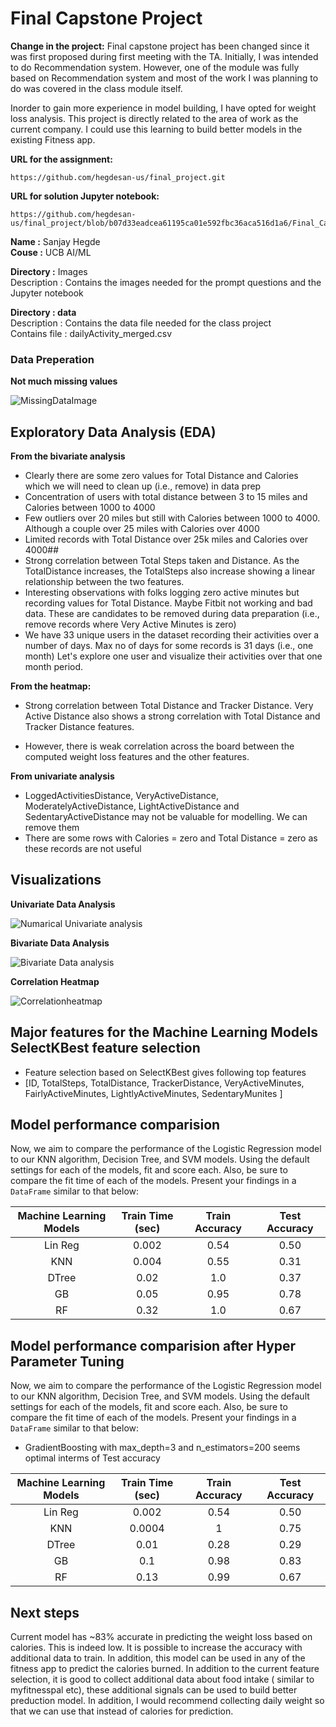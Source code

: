 # Final Capstone Project

 **Change in the project:** 
Final capstone project has been changed since it was first proposed during first meeting with the TA. Initially, I was intended to do Recommendation system. However, one of the module was fully based on Recommendation system and most of the work I was planning to do was covered in the class module itself. 

Inorder to gain more experience in model building, I have opted for weight loss analysis. This project is directly related to the area of work as the current company.  I could use this learning to build better models in the existing Fitness app.

 **URL for the assignment:** 
```
https://github.com/hegdesan-us/final_project.git
```
 **URL for solution Jupyter notebook:** 
```
https://github.com/hegdesan-us/final_project/blob/b07d33eadcea61195ca01e592fbc36aca516d1a6/Final_Capstone.ipynb
```

**Name :** Sanjay Hegde \
**Couse :** UCB AI/ML 

**Directory :** Images \
  Description : Contains the images needed for the prompt questions and the Jupyter notebook 

**Directory : data** \
 Description : Contains the data file needed for the class project\
 Contains file : dailyActivity_merged.csv

### Data Preperation
 **Not much missing values**

 ![MissingDataImage](images/missing.png)


## Exploratory Data Analysis (EDA)

**From the bivariate analysis**
- Clearly there are some zero values for Total Distance and Calories which we will need to clean up (i.e., remove) in data prep
- Concentration of users with total distance between 3 to 15 miles and Calories between 1000 to 4000
- Few outliers over 20 miles but still with Calories between 1000 to 4000. Although a couple over 25 miles with Calories over 4000
- Limited records with Total Distance over 25k miles and Calories over 4000##
- Strong correlation between Total Steps taken and Distance. As the TotalDistance increases, the TotalSteps also increase showing a linear relationship between the two features.
- Interesting observations with folks logging zero active minutes but recording values for Total Distance. Maybe Fitbit not working and bad data. These are  candidates to be removed during data preparation (i.e., remove records where Very Active Minutes is zero)
- We have 33 unique users in the dataset recording their activities over a number of days. Max no of days for some records is 31 days (i.e., one month) Let's explore one user and visualize their activities over that one month period.

**From the heatmap:**
- Strong correlation between Total Distance and Tracker Distance. Very Active Distance also shows a strong correlation with Total Distance and Tracker Distance features.

- However, there is weak correlation across the board between the computed weight loss features and the other features.


**From univariate analysis**
- LoggedActivitiesDistance, VeryActiveDistance, ModeratelyActiveDistance, LightActiveDistance and SedentaryActiveDistance may not be valuable for modelling. We can remove them
- There are some rows with Calories = zero and Total Distance = zero as these records are not useful


<h2> Visualizations</h2>

**Univariate Data Analysis**

 ![Numarical Univariate analysis](images/univariate.png)


**Bivariate Data Analysis**

 ![Bivariate Data analysis](images/bivariate.png)


**Correlation Heatmap**

![Correlationheatmap](images/correlation.png)
 

 
## Major features for the Machine Learning Models SelectKBest feature selection
- Feature selection based on SelectKBest gives following top features
- [ID, TotalSteps, TotalDistance, TrackerDistance, VeryActiveMinutes, FairlyActiveMinutes, LightlyActiveMinutes, SedentaryMunites ]

## Model performance comparision
Now, we aim to compare the performance of the Logistic Regression model to our KNN algorithm, Decision Tree, and SVM models.  Using the default settings for each of the models, fit and score each.  Also, be sure to compare the fit time of each of the models.  Present your findings in a `DataFrame` similar to that below: 


| __Machine Learning Models__| __Train Time (sec)__| __Train Accuracy__|__Test Accuracy__|
| :-:| :-:| :-:|:-:| 
|  Lin Reg    | 0.002 |0.54    |0.50    |
|  KNN   | 0.004 |0.55    |0.31    |  
|  DTree   |  0.02 |1.0    |0.37    |  
|  GB   | 0.05|0.95    |0.78    |  
|  RF   |  0.32 |1.0    |0.67   |  

## Model performance comparision after Hyper Parameter Tuning
Now, we aim to compare the performance of the Logistic Regression model to our KNN algorithm, Decision Tree, and SVM models.  Using the default settings for each of the models, fit and score each.  Also, be sure to compare the fit time of each of the models.  Present your findings in a `DataFrame` similar to that below: 

- GradientBoosting with max_depth=3 and n_estimators=200 seems optimal interms of Test accuracy


| __Machine Learning Models__| __Train Time (sec)__| __Train Accuracy__|__Test Accuracy__|
| :-:| :-:| :-:|:-:| 
|  Lin Reg    | 0.002 |0.54    |0.50    |
|  KNN   | 0.0004 |1    |0.75   |  
|  DTree   |  0.01 |0.28    |0.29    |  
|  GB   | 0.1|0.98    |0.83   |  
|  RF   |  0.13 |0.99    |0.67   |  

## Next steps

Current model has ~83% accurate in predicting the weight loss based on calories. This is indeed low. It is possible to increase the accuracy with additional data to train.
In addition, this model can be used in any of the fitness app to predict the calories burned. In addition to the current feature selection, it is good to collect additional data about food intake ( similar to myfitnesspal etc), these additional signals can be used to build better preduction model. In addition, I would recommend collecting daily weight so that we can use that instead of calories for prediction. 

 

 
